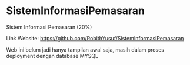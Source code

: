 # SistemInformasiPemasaran
Sistem Informasi Pemasaran (20%)


Link Website: https://github.com/RobithYusuf/SistemInformasiPemasaran

Web ini belum jadi hanya tampilan awal saja, masih dalam proses deployment dengan database MYSQL
